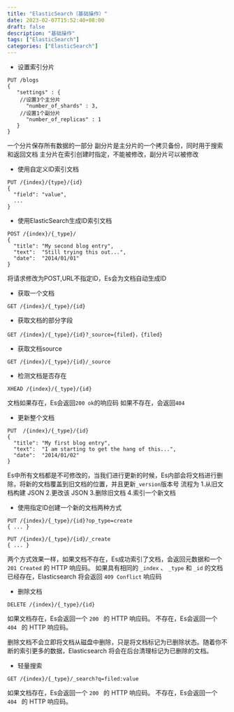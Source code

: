 ```yaml
---
title: "ElasticSearch（基础操作）"
date: 2023-02-07T15:52:40+08:00
draft: false
description: "基础操作"
tags: ["ElasticSearch"]
categories: ["ElasticSearch"]
---
```


* 设置索引分片

```
PUT /blogs
{
   "settings" : {
	//设置3个主分片
      "number_of_shards" : 3,
	//设置1个副分片
      "number_of_replicas" : 1
   }
}
```

一个分片保存所有数据的一部分
副分片是主分片的一个拷贝备份，同时用于搜索和返回文档
主分片在索引创建时指定，不能被修改，副分片可以被修改

* 使用自定义ID索引文档

```
PUT /{index}/{type}/{id}
{
  "field": "value",
  ...
}
```

* 使用ElasticSearch生成ID索引文档

```
POST /{index}/{_type}/
{
  "title": "My second blog entry",
  "text":  "Still trying this out...",
  "date":  "2014/01/01"
}
```

将请求修改为POST,URL不指定ID，Es会为文档自动生成ID

* 获取一个文档

```
GET /{index}/{_type}/{id}
```

* 获取文档的部分字段

```
GET /{index}/{_type}/{id}?_source={filed}，{filed}
```

* 获取文档source

```
GET /{index}/{_type}/{id}/_source
```

* 检测文档是否存在

```
XHEAD /{index}/{_type}/{id}
```
文档如果存在，Es会返回`200 ok`的响应码
如果不存在，会返回`404`

* 更新整个文档
```
PUT  /{index}/{_type}/{id}
{
  "title": "My first blog entry",
  "text":  "I am starting to get the hang of this...",
  "date":  "2014/01/02"
}
```
Es中所有文档都是不可修改的，当我们进行更新的时候，Es内部会将文档进行删除，将新的文档覆盖到旧文档的位置，并且更新`_version`版本号
流程为
1.从旧文档构建 JSON
2.更改该 JSON
3.删除旧文档
4.索引一个新文档

* 使用指定ID创建一个新的文档两种方式
```
PUT /{index}/{_type}/{id}?op_type=create
{ ... }
```
```
PUT /{index}/{_type}/{id}/_create
{ ... }
```
两个方式效果一样，如果文档不存在，Es成功索引了文档，会返回元数据和一个 `201 Created` 的 HTTP 响应码。
如果具有相同的 `_index` 、 `_type` 和 `_id` 的文档已经存在，Elasticsearch 将会返回 `409 Conflict` 响应码

* 删除文档
```
DELETE /{index}/{_type}/{id}
```
如果文档存在，Es会返回一个 `200 ` 的 HTTP 响应码。
不存在，Es会返回一个 `404 ` 的 HTTP 响应码。

删除文档不会立即将文档从磁盘中删除，只是将文档标记为已删除状态。随着你不断的索引更多的数据，Elasticsearch 将会在后台清理标记为已删除的文档。

* 轻量搜索
```
GET /{index}/{_type}/_search?q=filed:value
```
如果文档存在，Es会返回一个 `200 ` 的 HTTP 响应码。
不存在，Es会返回一个 `404 ` 的 HTTP 响应码。
